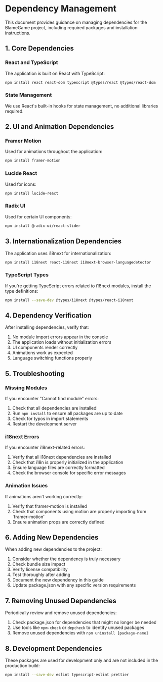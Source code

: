 # Dependency Management

This document provides guidance on managing dependencies for the BlameGame project, including required packages and installation instructions.

## 1. Core Dependencies

### React and TypeScript

The application is built on React with TypeScript:

```bash
npm install react react-dom typescript @types/react @types/react-dom
```

### State Management

We use React's built-in hooks for state management, no additional libraries required.

## 2. UI and Animation Dependencies

### Framer Motion

Used for animations throughout the application:

```bash
npm install framer-motion
```

### Lucide React

Used for icons:

```bash
npm install lucide-react
```

### Radix UI

Used for certain UI components:

```bash
npm install @radix-ui/react-slider
```

## 3. Internationalization Dependencies

The application uses i18next for internationalization:

```bash
npm install i18next react-i18next i18next-browser-languagedetector
```

### TypeScript Types

If you're getting TypeScript errors related to i18next modules, install the type definitions:

```bash
npm install --save-dev @types/i18next @types/react-i18next
```

## 4. Dependency Verification

After installing dependencies, verify that:

1. No module import errors appear in the console
2. The application loads without initialization errors
3. UI components render correctly
4. Animations work as expected
5. Language switching functions properly

## 5. Troubleshooting

### Missing Modules

If you encounter "Cannot find module" errors:

1. Check that all dependencies are installed
2. Run `npm install` to ensure all packages are up to date
3. Check for typos in import statements
4. Restart the development server

### i18next Errors

If you encounter i18next-related errors:

1. Verify that all i18next dependencies are installed
2. Check that i18n is properly initialized in the application
3. Ensure language files are correctly formatted
4. Check the browser console for specific error messages

### Animation Issues

If animations aren't working correctly:

1. Verify that framer-motion is installed
2. Check that components using motion are properly importing from 'framer-motion'
3. Ensure animation props are correctly defined

## 6. Adding New Dependencies

When adding new dependencies to the project:

1. Consider whether the dependency is truly necessary
2. Check bundle size impact
3. Verify license compatibility
4. Test thoroughly after adding
5. Document the new dependency in this guide
6. Update package.json with any specific version requirements

## 7. Removing Unused Dependencies

Periodically review and remove unused dependencies:

1. Check package.json for dependencies that might no longer be needed
2. Use tools like `npm-check` or `depcheck` to identify unused packages
3. Remove unused dependencies with `npm uninstall [package-name]`

## 8. Development Dependencies

These packages are used for development only and are not included in the production build:

```bash
npm install --save-dev eslint typescript-eslint prettier
```
